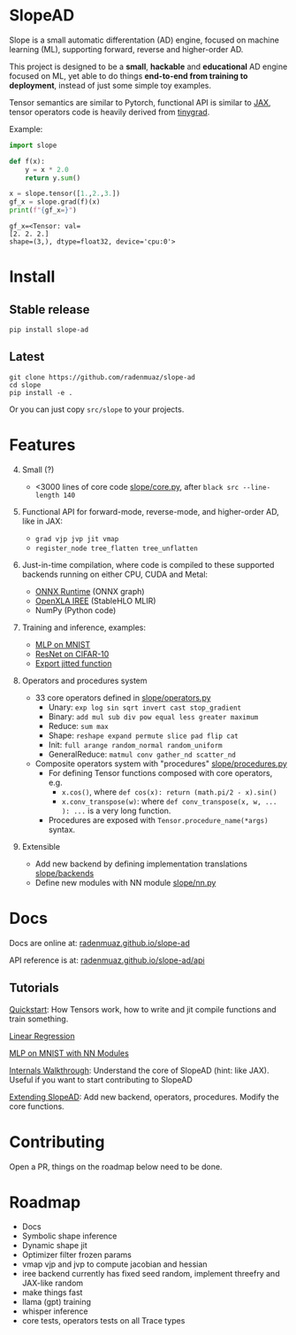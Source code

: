 # SlopeAD

Slope is a small automatic differentation (AD) engine, focused on machine learning (ML), supporting forward, reverse and higher-order AD.

This project is designed to be a **small**, **hackable** and **educational** AD engine focused on ML, yet able to do things **end-to-end from training to deployment**, instead of just some simple toy examples.

Tensor semantics are similar to Pytorch, functional API is similar to [JAX](https://github.com/google/jax), tensor operators code is heavily derived from [tinygrad](https://tinygrad.org/).

Example:
```python
import slope

def f(x):
    y = x * 2.0
    return y.sum()

x = slope.tensor([1.,2.,3.])
gf_x = slope.grad(f)(x)
print(f"{gf_x=}")
```
```
gf_x=<Tensor: val=
[2. 2. 2.]
shape=(3,), dtype=float32, device='cpu:0'>
```


# Install

## Stable release

```
pip install slope-ad
```

## Latest

```
git clone https://github.com/radenmuaz/slope-ad
cd slope
pip install -e .
```

Or you can just copy `src/slope` to your projects.


# Features

4. Small (?)
    - <3000 lines of core code [slope/core.py](./src/slope/core.py), after `black src --line-length 140`
1. Functional API for forward-mode, reverse-mode, and higher-order AD, like in JAX:
    - `grad vjp jvp jit vmap`
    - `register_node tree_flatten tree_unflatten`


2. Just-in-time compilation, where code is compiled to these supported backends running on either CPU, CUDA and Metal:
    - [ONNX Runtime](https://onnxruntime.ai/) (ONNX graph)
    - [OpenXLA IREE](https://iree.dev/) (StableHLO MLIR)
    - NumPy (Python code)

3. Training and inference, examples:
    - [MLP on MNIST](examples/nn/mnist_mlp.py)
    - [ResNet on CIFAR-10](examples/nn/cifar_resnet.py)
    - [Export jitted function](examples/simple/export.py)



5. Operators and procedures system
    - 33 core operators defined in [slope/operators.py](./src/slope/operators.py)
        - Unary: `exp log sin sqrt invert cast stop_gradient`
        - Binary: `add mul sub div pow equal less greater maximum`
        - Reduce: `sum max`
        - Shape: `reshape expand permute slice pad flip cat`
        - Init: `full arange random_normal random_uniform`
        - GeneralReduce: `matmul conv gather_nd scatter_nd`
    - Composite operators system with "procedures" [slope/procedures.py](./src/slope/procedures.py)
        - For defining Tensor functions composed with core operators, e.g.
          - `x.cos()`, where `def cos(x): return (math.pi/2 - x).sin()`
          - `x.conv_transpose(w)`: where `def conv_transpose(x, w, ... ): ...` is a very long function.
        - Procedures are exposed with `Tensor.procedure_name(*args)` syntax.
        

6. Extensible
    - Add new backend by defining implementation translations [slope/backends](./src/slope/backends)
    - Define new modules with NN module [slope/nn.py](./src/slope/nn.py)



# Docs

Docs are online at: [radenmuaz.github.io/slope-ad](https://radenmuaz.github.io/slope-ad)

API reference is at: [radenmuaz.github.io/slope-ad/api](https://radenmuaz.github.io/slope-ad/api])

## Tutorials

[Quickstart](./docs/tutorials/quickstart.md): How Tensors work, how to write and jit compile functions and train something.

[Linear Regression](./docs/tutorials/linear_regression.md)

[MLP on MNIST with NN Modules](./docs/tutorials/linear_regression.md)

[Internals Walkthrough](./docs/tutorials/internals_walkthrough.md): Understand the core of SlopeAD (hint: like JAX). Useful if you want to start contributing to SlopeAD

[Extending SlopeAD](./docs/tutorials/internals_walkthrough.md): Add new backend, operators, procedures. Modify the core functions.




# Contributing

Open a PR, things on the roadmap below need to be done.

# Roadmap

- Docs
- Symbolic shape inference 
- Dynamic shape jit
- Optimizer filter frozen params
- vmap vjp and jvp to compute jacobian and hessian
- iree backend currently has fixed seed random, implement threefry and JAX-like random
- make things fast
- llama (gpt) training
- whisper inference
- core tests, operators tests on all Trace types
